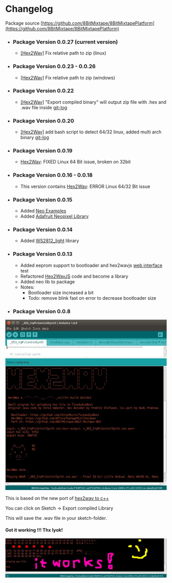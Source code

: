 # Changelog

Package source [https://github.com/8BitMixtape/8BitMixtapePlatform](https://github.com/8BitMixtape/8BitMixtapePlatform)

* ### Package Version 0.0.27 \(current version\)

  * [\[Hex2Wav\]](#) Fix relative path to zip \(linux\)
* ### Package Version 0.0.23 - 0.0.26

  * [\[Hex2Wav\]](#) Fix relative path to zip \(windows\)
* ### Package Version 0.0.22

  * [\[Hex2Wav\]](#) "Export compiled binary" will output zip file with .hex and .wav file inside  [git-log](https://github.com/8BitMixtape/8BitMixtapePlatform/commit/b3feb50bc3885b529ee44ab408b70f5c7483f836)
* ### Package Version 0.0.20

  * [\[Hex2Wav\]](4_4.1-Hex2Wav.md) add bash script to detect 64/32 linux, added multi arch binary [git-log](https://github.com/8BitMixtape/8BitMixtapePlatform/commit/67b5af00e365b92ddb570b836770fde5092b3e24)
* ### Package Version 0.0.19

  * [Hex2Wav](4_4.1-Hex2Wav.md): FIXED Linux 64 Bit issue, broken on 32bit
* ### Package Version 0.0.16 - 0.0.18

  * This version contains [Hex2Wav](4_4.1-Hex2Wav.md): ERROR Linux 64/32 Bit issue
* ### Package Version 0.0.15

  * Added [Neo Examples](https://github.com/8BitMixtape/NeoCodeExamples) 
  * Added [Adafruit Neopixel Library](https://github.com/adafruit/Adafruit_NeoPixel)
* ### Package Version 0.0.14

  * Added [WS2812\_light](https://github.com/cpldcpu/light_ws2812) library 
* ### Package Version 0.0.13

  * Added eeprom support to bootloader and hex2wavjs [web interface](https://attinyteenageriot.github.io/hex2wavjs/eeprom.html) test 
  * Refactored [Hex2WavJS](https://github.com/AttinyTeenageRiot/hex2wavjs) code and become a library
  * Added neo lib to package
  * Notes: 
    * Bootloader size increased a bit
    * Todo: remove blink fast on error to decrease bootloader size
* ### Package Version 0.0.8

![](images/photos/hex2wav_IDE_integrated_ascii.jpg)

This is based on the new port of [hex2wav to c++](4_4-Hex2Wav)

You can click on Sketch -&gt; Export compiled Library

This will save the .wav file in your sketch-folder.

#### Got it working !!! Thx Iyok!

![](images/instructions/hex2wav_IDE_integration_working_sn.jpg)

